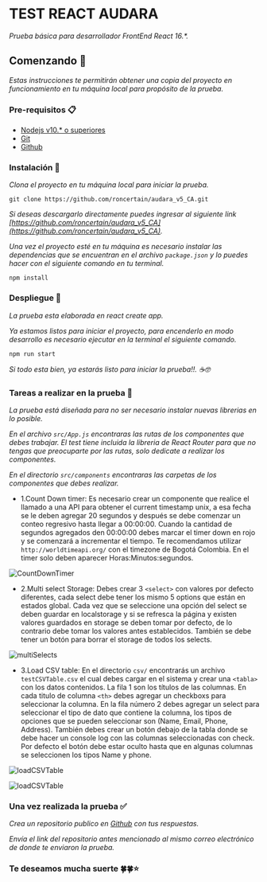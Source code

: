 # TEST REACT AUDARA

_Prueba básica para desarrollador FrontEnd React 16.*._


## Comenzando 🚀

_Estas instrucciones te permitirán obtener una copia del proyecto en funcionamiento en tu máquina local para propósito de la prueba._


### Pre-requisitos 📋

* [Nodejs v10.* o superiores](https://nodejs.org/es/)
* [Git](https://git-scm.com/)
* [Github](https://github.com/)



### Instalación 🔧

_Clona el proyecto en tu máquina local para iniciar la prueba._

```
git clone https://github.com/roncertain/audara_v5_CA.git
```

_Si deseas descargarlo directamente puedes ingresar al siguiente link [https://github.com/roncertain/audara_v5_CA](https://github.com/roncertain/audara_v5_CA)._

_Una vez el proyecto esté en tu máquina es necesario instalar las dependencias que se encuentran en el archivo ``package.json`` y lo puedes hacer con el siguiente comando en tu terminal._

```
npm install
```


### Despliegue 🛫

_La prueba esta elaborada en react create app._

_Ya estamos listos para iniciar el proyecto, para encenderlo en modo desarrollo es necesario ejecutar en la terminal el siguiente comando._

```
npm run start
```



_Si todo esta bien, ya estarás listo para iniciar la prueba!!. ☕🤓_



### Tareas a realizar en la prueba 📄

_La prueba está diseñada para no ser necesario instalar nuevas librerias en lo posible._

_En el archivo ``src/App.js`` encontraras las rutas de los componentes que debes trabajar. El test tiene incluida la libreria de React Router para que no tengas que preocuparte por las rutas, solo dedicate a realizar los componentes._

_En el directorio ``src/components`` encontraras las carpetas de los componentes que debes realizar._

*  1.Count Down timer: Es necesario crear un componente que realice el llamado a una API para obtener el current timestamp unix, a esa fecha se le deben agregar 20 segundos y después se debe comenzar un conteo regresivo hasta llegar a 00:00:00. Cuando la cantidad de segundos agregados den 00:00:00 debes marcar el timer down en rojo y se comenzará a incrementar el tiempo. 
Te recomendamos utilizar ``http://worldtimeapi.org/`` con el timezone de Bogotá Colombia. 
En el timer solo deben aparecer Horas:Minutos:segundos.

![CountDownTimer](https://i.imgur.com/zuVdhwT.gif)


*  2.Multi select Storage: Debes crear 3 ``<select>`` con valores por defecto diferentes, cada select debe tener los mismo 5 options que están en estados global. Cada vez que se seleccione una opción del select se deben guardar en localstorage y si se refresca la página y existen valores guardados en storage se deben tomar por defecto, de lo contrario debe tomar los valores antes establecidos. También se debe tener un botón para borrar el storage de todos los selects.

![multiSelects](https://i.imgur.com/LhSc6Ps.png)


*  3.Load CSV table: En el directorio ``csv/`` encontrarás un archivo ``testCSVTable.csv`` el cual debes cargar en el sistema y crear una ``<tabla>`` con los datos contenidos. 
La fila 1 son los títulos de las columnas. En cada titulo de columna ``<th>`` debes agregar un checkboxs para seleccionar la columna. 
En la fila número 2 debes agregar un select para seleccionar el tipo de dato que contiene la columna, los tipos de opciones que se pueden seleccionar son (Name, Email, Phone, Address). 
También debes crear un botón  debajo de la tabla donde se debe hacer un console log con las columnas seleccionadas con check. Por defecto el botón debe estar oculto hasta que en algunas columnas se seleccionen los tipos Name  y phone.


![loadCSVTable](https://i.imgur.com/KMxAoxB.png)

![loadCSVTable](https://i.imgur.com/cl4XVGi.png)


### Una vez realizada la prueba ✅

_Crea un repositorio publico en [Github](https://github.com/) con tus respuestas._

_Envía el link del repositorio antes mencionado al mismo correo electrónico de donde te enviaron la prueba._


### Te deseamos mucha suerte 🍀🍀⭐
